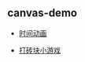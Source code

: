 ## canvas-demo

- [时间动画](https://wangzongxu.github.io/canvas-demo/time/)

- [打砖块小游戏](https://wangzongxu.github.io/canvas-demo/hitBricks/)
